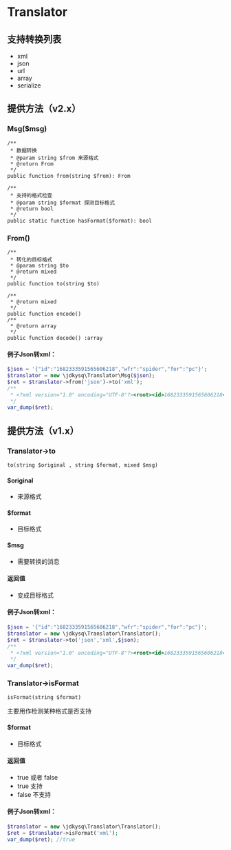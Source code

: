 # Translator

## 支持转换列表
- xml
- json
- url
- array
- serialize


## 提供方法（v2.x）
### Msg($msg)
```
/**
 * 数据转换
 * @param string $from 来源格式
 * @return From
 */
public function from(string $from): From

/**
 * 支持的格式检查
 * @param string $format 探测目标格式
 * @return bool
 */
public static function hasFormat($format): bool
```

### From()
```
/**
 * 转化的目标格式
 * @param string $to
 * @return mixed
 */
public function to(string $to)

/**
 * @return mixed
 */
public function encode()
/**
 * @return array
 */
public function decode() :array
```

#### 例子Json转xml：
```php
$json = '{"id":"1682333591565606218","wfr":"spider","for":"pc"}';
$translator = new \jdkysq\Translator\Msg($json);
$ret = $translator->from('json')->to('xml');
/**
 * <?xml version="1.0" encoding="UTF-8"?><root><id>1682333591565606218</id><wfr>spider</wfr><for>pc</for></root>
 */
var_dump($ret);
```


## 提供方法（v1.x）
### Translator->to
```
to(string $original , string $format, mixed $msg)
```
#### $original
- 来源格式

#### $format
- 目标格式

#### $msg
- 需要转换的消息

#### 返回值
- 变成目标格式


#### 例子Json转xml：
```php
$json = '{"id":"1682333591565606218","wfr":"spider","for":"pc"}';
$translator = new \jdkysq\Translator\Translator();
$ret = $translator->to('json','xml',$json);
/**
 * <?xml version="1.0" encoding="UTF-8"?><root><id>1682333591565606218</id><wfr>spider</wfr><for>pc</for></root>
 */
var_dump($ret);
```
### Translator->isFormat
```
isFormat(string $format)
```
主要用作检测某种格式是否支持
#### $format
- 目标格式

#### 返回值
- true 或者 false
- true 支持
- false 不支持


#### 例子Json转xml：
```php
$translator = new \jdkysq\Translator\Translator();
$ret = $translator->isFormat('xml');
var_dump($ret); //true
```

